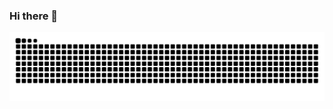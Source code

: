 ### Hi there 👋

![Snake animation](https://github.com/tinh98/tinh98/blob/output/github-contribution-grid-snake-dark.svg)
